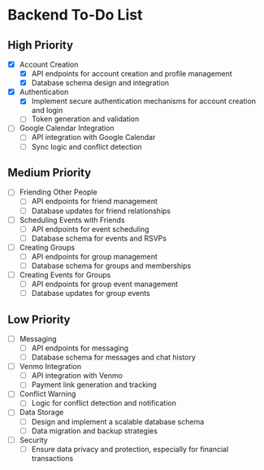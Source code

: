 # Backend To-Do List

## High Priority

- [x] Account Creation
  - [x] API endpoints for account creation and profile management
  - [x] Database schema design and integration

- [x] Authentication
  - [x] Implement secure authentication mechanisms for account creation and login
  - [ ] Token generation and validation

- [ ] Google Calendar Integration
  - [ ] API integration with Google Calendar
  - [ ] Sync logic and conflict detection

## Medium Priority

- [ ] Friending Other People
  - [ ] API endpoints for friend management
  - [ ] Database updates for friend relationships

- [ ] Scheduling Events with Friends
  - [ ] API endpoints for event scheduling
  - [ ] Database schema for events and RSVPs

- [ ] Creating Groups
  - [ ] API endpoints for group management
  - [ ] Database schema for groups and memberships

- [ ] Creating Events for Groups
  - [ ] API endpoints for group event management
  - [ ] Database updates for group events

## Low Priority

- [ ] Messaging
  - [ ] API endpoints for messaging
  - [ ] Database schema for messages and chat history

- [ ] Venmo Integration
  - [ ] API integration with Venmo
  - [ ] Payment link generation and tracking

- [ ] Conflict Warning
  - [ ] Logic for conflict detection and notification

- [ ] Data Storage
  - [ ] Design and implement a scalable database schema
  - [ ] Data migration and backup strategies

- [ ] Security
  - [ ] Ensure data privacy and protection, especially for financial transactions